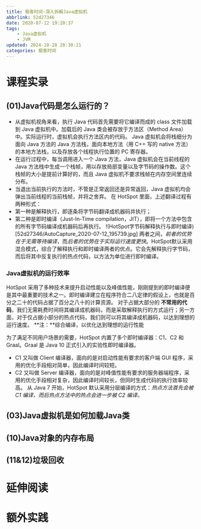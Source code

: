 ```yaml
---
title: 极客时间-深入拆解Java虚拟机
abbrlink: 52d27346
date: 2020-07-12 19:20:37
tags:
    - Java虚拟机
    - JVM
updated: 2024-10-28 20:30:21categories: 极客时间
---
```


# 课程实录
## (01)Java代码是怎么运行的？
- 从虚拟机视角来看，执行 Java 代码首先需要将它编译而成的 class 文件加载到 Java 虚拟机中。加载后的 Java 类会被存放于方法区（Method Area）中。实际运行时，虚拟机会执行方法区内的代码。
Java 虚拟机会将栈细分为面向 Java 方法的 Java 方法栈，面向本地方法（用 C++ 写的 native 方法）的本地方法栈，以及存放各个线程执行位置的 PC 寄存器。
- 在运行过程中，每当调用进入一个 Java 方法，Java 虚拟机会在当前线程的 Java 方法栈中生成一个栈帧，用以存放局部变量以及字节码的操作数。这个栈帧的大小是提前计算好的，而且 Java 虚拟机不要求栈帧在内存空间里连续分布。
- 当退出当前执行的方法时，不管是正常返回还是异常返回，Java 虚拟机均会弹出当前线程的当前栈帧，并将之舍弃。
在 HotSpot 里面，上述翻译过程有两种形式：
- 第一种是解释执行，即逐条将字节码翻译成机器码并执行；
- 第二种是即时编译（Just-In-Time compilation，JIT），即将一个方法中包含的所有字节码编译成机器码后再执行。
!(HotSpot字节码解释执行与即时编译)[52d27346/AutoCapture_2020-07-12_195739.jpg]
两者之间，*前者的优势在于无需等待编译*，而*后者的优势在于实际运行速度更快*。HotSpot默认采用混合模式，综合了解释执行和即时编译两者的优点。它会先解释执行字节码，而后将其中反复执行的热点代码，以方法为单位进行即时编译。

### Java虚拟机的运行效率
HotSpot 采用了多种技术来提升启动性能以及峰值性能，刚刚提到的即时编译便是其中最重要的技术之一。即时编译建立在程序符合二八定律的假设上，也就是百分之二十的代码占据了百分之八十的计算资源。
对于占据大部分的 **不常用的代码**，我们无需耗费时间将其编译成机器码，而是采取解释执行的方式运行；另一方面，对于仅占据小部分的热点代码，我们则可以将其编译成机器码，以达到理想的运行速度。
**注：**综合编译，以优化达到理想的运行性能

为了满足不同用户场景的需要，HotSpot 内置了多个即时编译器：C1、C2 和 Graal。Graal 是 Java 10 正式引入的实验性即时编译器。
- C1 又叫做 Client 编译器，面向的是对启动性能有要求的客户端 GUI 程序，采用的优化手段相对简单，因此编译时间较短。
- C2 又叫做 Server 编译器，面向的是对峰值性能有要求的服务器端程序，采用的优化手段相对复杂，因此编译时间较长，但同时生成代码的执行效率较高。
从 Java 7 开始，HotSpot 默认采用分层编译的方式：*热点方法首先会被 C1 编译，而后热点方法中的热点会进一步被 C2 编译。*

## (03)Java虚拟机是如何加载Java类


## (10)Java对象的内存布局
## (11&12)垃圾回收
# 延伸阅读
# 额外实践